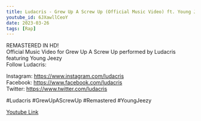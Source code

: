 ```yaml
---
title: Ludacris - Grew Up A Screw Up (Official Music Video) ft. Young Jeezy
youtube_id: 6JXawllCeoY
date: 2023-03-26
tags: [Rap]
---
```

REMASTERED IN HD!  
Official Music Video for Grew Up A Screw Up performed by Ludacris featuring Young Jeezy  
Follow Ludacris:  

Instagram: <https://www.instagram.com/ludacris>  
Facebook: <https://www.facebook.com/ludacris>  
Twitter: <https://www.twitter.com/ludacris>  

#Ludacris #GrewUpAScrewUp #Remastered #YoungJeezy  

[Youtube Link](https://www.youtube.com/watch?v=6JXawllCeoY)  
